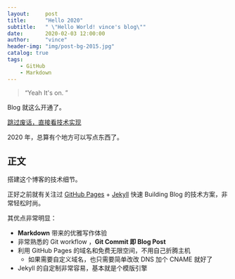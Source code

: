 ```yaml
---
layout:     post
title:      "Hello 2020"
subtitle:   " \"Hello World! vince's blog\""
date:       2020-02-03 12:00:00
author:     "vince"
header-img: "img/post-bg-2015.jpg"
catalog: true
tags:
    - GitHub
    - Markdown
---
```


> “Yeah It's on. ”


Blog 就这么开通了。

[跳过废话，直接看技术实现 ](#build) 

2020 年，总算有个地方可以写点东西了。


<p id = "build"></p>

## 正文

搭建这个博客的技术细节。  

正好之前就有关注过 [GitHub Pages](https://pages.github.com/) + [Jekyll](http://jekyllrb.com/) 快速 Building Blog 的技术方案，非常轻松时尚。

其优点非常明显：

* **Markdown** 带来的优雅写作体验
* 非常熟悉的 Git workflow ，**Git Commit 即 Blog Post**
* 利用 GitHub Pages 的域名和免费无限空间，不用自己折腾主机
	* 如果需要自定义域名，也只需要简单改改 DNS 加个 CNAME 就好了 
* Jekyll 的自定制非常容易，基本就是个模版引擎




